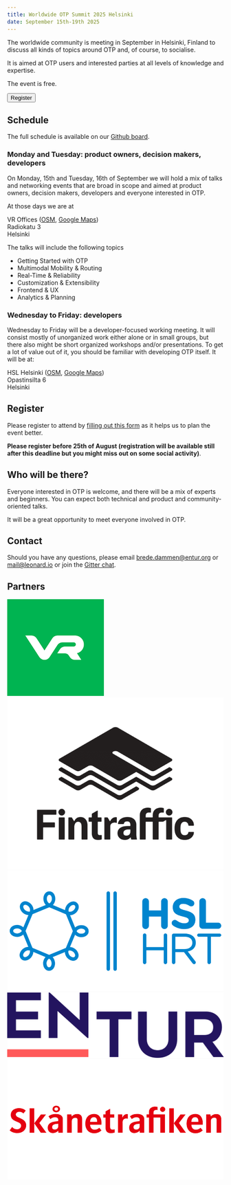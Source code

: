```yaml
---
title: Worldwide OTP Summit 2025 Helsinki
date: September 15th-19th 2025
---
```


The worldwide community is meeting in September in Helsinki, Finland to discuss all kinds of topics around OTP 
 and, of course, to socialise. 

It is aimed at OTP users and interested parties at all levels of knowledge and expertise.

The event is free.

<a href="https://docs.google.com/forms/d/e/1FAIpQLSdR363ujobEKi5g_cP96r6X4UVhGy2J7pyir5dbX-u9eQCJRg/viewform?usp=dialog" target="_blank">
 <button >Register</button>
</a>

## Schedule

The full schedule is available on our [Github board](https://github.com/orgs/opentripplanner/projects/4/views/1).

### Monday and Tuesday: product owners, decision makers, developers

On Monday, 15th and Tuesday, 16th of September we will hold a mix of talks and networking events that 
are broad in scope and aimed at product owners, decision makers, developers and everyone interested
in OTP.

At those days we are at

VR Offices ([OSM](https://www.openstreetmap.org/way/445089820), [Google Maps](https://maps.app.goo.gl/Chwx64ioQZSgRzG28))  
Radiokatu 3  
Helsinki

The talks will include the following topics

- Getting Started with OTP
- Multimodal Mobility & Routing
- Real-Time & Reliability
- Customization & Extensibility
- Frontend & UX
- Analytics & Planning

### Wednesday to Friday: developers

Wednesday to Friday will be a developer-focused working meeting. It will consist mostly of unorganized
work either alone or in small groups, but there also might be short organized workshops and/or presentations.
To get a lot of value out of it, you should be familiar with developing OTP itself. It will be at:

HSL Helsinki ([OSM](https://www.openstreetmap.org/node/2136579378), [Google Maps](https://maps.app.goo.gl/32ER7zoCjRn56u1v7))  
Opastinsilta 6  
Helsinki 

## Register

Please register to attend by [filling out this form](https://docs.google.com/forms/d/e/1FAIpQLSdR363ujobEKi5g_cP96r6X4UVhGy2J7pyir5dbX-u9eQCJRg/viewform?usp=dialog)
as it helps us to plan the event better.

<b>Please register before 25th of August (registration will be available still after this deadline but
you might miss out on some social activity)</b>.

## Who will be there?

Everyone interested in OTP is welcome, and there will be a mix of experts and beginners. You can
expect both technical and product and community-oriented talks.

It will be a great opportunity to meet everyone involved in OTP.

## Contact

Should you have any questions, please email [brede.dammen@entur.org](mailto:brede.dammen@entur.org) or 
[mail@leonard.io](mailto:mail@leonard.io) or join the [Gitter chat](https://gitter.im/opentripplanner/OpenTripPlanner).

## Partners

![VR](img/vr.png)
![Fintraffic](img/fintraffic.png)
![HSL](img/hsl.png)
![Entur](img/entur.png)
![Skanetrafiken](img/skanetrafiken.png)
